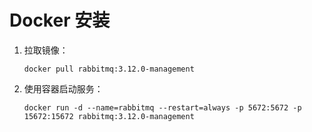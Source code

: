 # Docker 安装

1. 拉取镜像：

   ```shell
   docker pull rabbitmq:3.12.0-management
   ```

2. 使用容器启动服务：

   ```shell
   docker run -d --name=rabbitmq --restart=always -p 5672:5672 -p 15672:15672 rabbitmq:3.12.0-management  
   ```